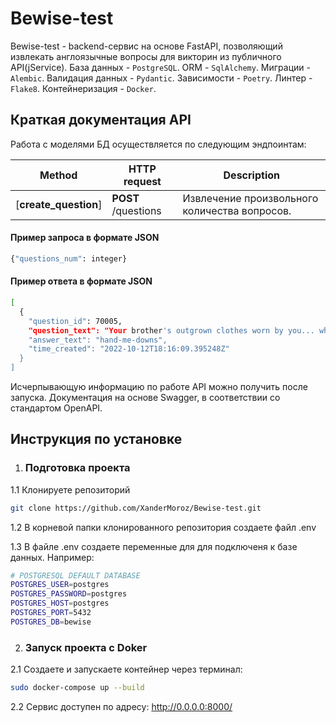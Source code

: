 # Bewise-test

Bewise-test - backend-сервис на основе FastAPI, позволяющий извлекать англоязычные вопросы для викторин из публичного API(jService). База данных - `PostgreSQL`. ORM - `SqlAlchemy`. Миграции - `Alembic`. Валидация данных - `Pydantic`. Зависимости - `Poetry`. Линтер - `Flake8`. Контейнеризация - `Docker`.

## Краткая документация API
Работа с моделями БД осуществляется по следующим эндпоинтам: 

Method | HTTP request                  | Description
------------- |-------------------------------| -------------
[**create_question**] | **POST** /questions             | Извлечение произвольного количества вопросов.

#### Пример запроса в формате JSON 

```sh
{"questions_num": integer} 
```

#### Пример ответа в формате JSON

```sh
[
  {
    "question_id": 70005,
    "question_text": "Your brother's outgrown clothes worn by you... whether you like it or not",
    "answer_text": "hand-me-downs",
    "time_created": "2022-10-12T18:16:09.395248Z"
  }
]
```
Исчерпывающую информацию по работе API можно получить после запуска. Документация на основе Swagger, в соответствии со стандартом OpenAPI.

## Инструкция по установке
1. ### Подготовка проекта

1.1 Клонируете репозиторий
```sh
git clone https://github.com/XanderMoroz/Bewise-test.git
```

1.2 В корневой папки клонированного репозитория создаете файл .env

1.3 В файлe .env создаете переменные для для подключеня к базе данных. Например:

```sh
# POSTGRESQL DEFAULT DATABASE
POSTGRES_USER=postgres
POSTGRES_PASSWORD=postgres
POSTGRES_HOST=postgres
POSTGRES_PORT=5432
POSTGRES_DB=bewise
```
2. ### Запуск проекта с Doker

2.1 Создаете и запускаете контейнер через терминал:
```sh
sudo docker-compose up --build
```
2.2 Сервис доступен по адресу: http://0.0.0.0:8000/